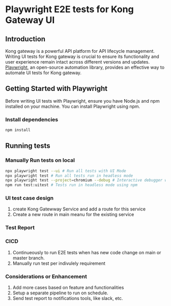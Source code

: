 # Playwright E2E tests for Kong Gateway UI

## Introduction

Kong gateway is a powerful API platform for API lifecycle management.
Writing UI tests for Kong gateway is crucial to ensure its functionality and user experience remain intact across different versions and updates.
[Playwright](https://playwright.dev/docs/intro), an open-source automation library, provides an effective way to automate UI tests for Kong gateway.

## Getting Started with Playwright

Before writing UI tests with Playwright, ensure you have Node.js and npm installed on your machine. You can install Playwright using npm.

### Install dependencies

```bash
npm install
```

## Running tests

### Manually Run tests on local

```bash
npx playwright test --ui # Run all tests with UI Mode
npx playwright test # Run all tests run in headless mode
npx playwright test --project=chromium --debug # Interactive debugger with browser window
npm run test:uitest # Tests run in headless mode using npm
```

### UI test case design

1. create Kong Gatewway Service and add a route for this service
2. Create a new route in main meanu for the existing service

### Test Report


### CICD

1. Continueously to run E2E tests when has new code change on main or master branch.
2. Manually run test per indivulely requirement


### Considerations or Enhancement

1. Add more cases based on feature and functionalities
2. Setup a separate pipeline to run on schedule.
3. Send test report to notifications tools, like slack, etc.
